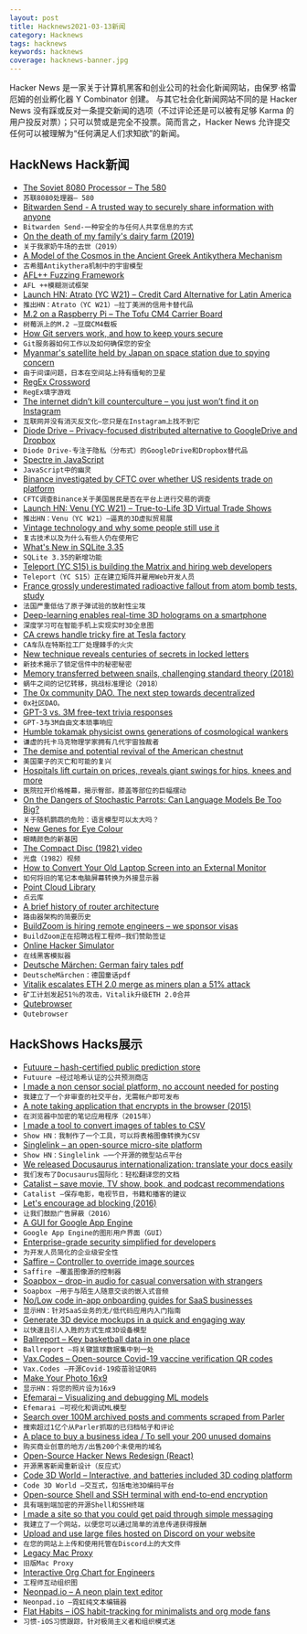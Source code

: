```yaml
---
layout: post
title: Hacknews2021-03-13新闻
category: Hacknews
tags: hacknews
keywords: hacknews
coverage: hacknews-banner.jpg
---
```


Hacker News 是一家关于计算机黑客和创业公司的社会化新闻网站，由保罗·格雷厄姆的创业孵化器 Y Combinator 创建。
与其它社会化新闻网站不同的是 Hacker News 没有踩或反对一条提交新闻的选项（不过评论还是可以被有足够 Karma 的用户投反对票）；只可以赞或是完全不投票。简而言之，Hacker News 允许提交任何可以被理解为“任何满足人们求知欲”的新闻。

## HackNews Hack新闻


- [The Soviet 8080 Processor – The 580](http://www.cpushack.com/2021/03/10/the-story-of-the-soviet-8080-processor-the-580/)
- `苏联8080处理器– 580`
- [Bitwarden Send - A trusted way to securely share information with anyone](https://bitwarden.com/products/send/)
- `Bitwarden Send-一种安全的与任何人共享信息的方式`
- [On the death of my family's dairy farm (2019)](https://blog.abevoelker.com/2019-03-06/on-the-death-of-my-familys-dairy-farm/)
- `关于我家奶牛场的去世（2019）`
- [A Model of the Cosmos in the Ancient Greek Antikythera Mechanism](https://www.nature.com/articles/s41598-021-84310-w)
- `古希腊Antikythera机制中的宇宙模型`
- [AFL++ Fuzzing Framework](https://github.com/AFLplusplus/AFLplusplus)
- `AFL ++模糊测试框架`
- [Launch HN: Atrato (YC W21) – Credit Card Alternative for Latin America](item?id=26436830)
- `推出HN：Atrato（YC W21）–拉丁美洲的信用卡替代品`
- [M.2 on a Raspberry Pi – The Tofu CM4 Carrier Board](https://www.jeffgeerling.com/blog/2021/m2-on-raspberry-pi-tofu-compute-module-4-carrier-board)
- `树莓派上的M.2 –豆腐CM4载板`
- [How Git servers work, and how to keep yours secure](https://gemini.nytpu.com/gemlog/2021-03-07.gmi)
- `Git服务器如何工作以及如何确保您的安全`
- [Myanmar's satellite held by Japan on space station due to spying concern](https://www.reuters.com/article/us-myanmar-politics-satellite-japan-excl-idUSKBN2B41O1)
- `由于间谍问题，日本在空间站上持有缅甸的卫星`
- [RegEx Crossword](http://jimbly.github.io/regex-crossword/)
- `RegEx填字游戏`
- [The internet didn’t kill counterculture – you just won’t find it on Instagram](https://www.documentjournal.com/2021/01/the-internet-didnt-kill-counterculture-you-just-wont-find-it-on-instagram/)
- `互联网并没有消灭反文化–您只是在Instagram上找不到它`
- [Diode Drive – Privacy-focused distributed alternative to GoogleDrive and Dropbox](https://diode.io/resources/download/)
- `Diode Drive-专注于隐私（分布式）的GoogleDrive和Dropbox替代品`
- [Spectre in JavaScript](https://leaky.page/)
- `JavaScript中的幽灵`
- [Binance investigated by CFTC over whether US residents trade on platform](https://www.bnnbloomberg.ca/binance-probed-by-cftc-over-whether-u-s-residents-made-trades-1.1576124)
- `CFTC调查Binance关于美国居民是否在平台上进行交易的调查`
- [Launch HN: Venu (YC W21) – True-to-Life 3D Virtual Trade Shows](item?id=26438927)
- `推出HN：Venu（YC W21）–逼真的3D虚拟贸易展`
- [Vintage technology and why some people still use it](https://www.bbc.co.uk/news/business-55808632)
- `复古技术以及为什么有些人仍在使用它`
- [What's New in SQLite 3.35](https://nalgeon.github.io/sqlite-3-35/)
- `SQLite 3.35的新增功能`
- [Teleport (YC S15) is building the Matrix and hiring web developers](item?id=26440847)
- `Teleport（YC S15）正在建立矩阵并雇用Web开发人员`
- [France grossly underestimated radioactive fallout from atom bomb tests, study](https://www.sciencemag.org/news/2021/03/france-grossly-underestimated-radioactive-fallout-atom-bomb-tests-study-finds)
- `法国严重低估了原子弹试验的放射性尘埃`
- [Deep-learning enables real-time 3D holograms on a smartphone](https://spectrum.ieee.org/tech-talk/computing/software/realtime-hologram)
- `深度学习可在智能手机上实现实时3D全息图`
- [CA crews handle tricky fire at Tesla factory](https://www.firehouse.com/operations-training/news/21214084/ca-crews-handle-tricky-fire-at-tesla-factory)
- `CA车队在特斯拉工厂处理棘手的火灾`
- [New technique reveals centuries of secrets in locked letters](https://www.nytimes.com/2021/03/02/science/locked-letters-unfolding.html)
- `新技术揭示了锁定信件中的秘密秘密`
- [Memory transferred between snails, challenging standard theory (2018)](https://www.statnews.com/2018/05/14/memory-transfer-between-snails-challenges-standard-theory/)
- `蜗牛之间的记忆转移，挑战标准理论（2018）`
- [The 0x community DAO. The next step towards decentralized](https://blog.0xproject.com/0x-governance-roadmap-0x-dao-ac9218135d3)
- `0x社区DAO。`
- [GPT-3 vs. 3M free-text trivia responses](https://www.watercoolertrivia.com/blog/gpt-3-vs-water-cooler-trivia-participants-a-human-vs-robot-showdown)
- `GPT-3与3M自由文本琐事响应`
- [Humble tokamak physicist owns generations of cosmological wankers](https://scottlocklin.wordpress.com/2021/03/12/humble-tokamak-physicist-owns-generations-of-cosmological-wankers/)
- `谦虚的托卡马克物理学家拥有几代宇宙独裁者`
- [The demise and potential revival of the American chestnut](https://www.sierraclub.org/sierra/2021-2-march-april/feature/demise-and-potential-revival-american-chestnut)
- `美国栗子的灭亡和可能的复兴`
- [Hospitals lift curtain on prices, reveals giant swings for hips, knees and more](https://www.medtechdive.com/news/hospitals-price-transparency-spotty-compliance-swings-price/596593/)
- `医院拉开价格帷幕，揭示臀部，膝盖等部位的巨幅摆动`
- [On the Dangers of Stochastic Parrots: Can Language Models Be Too Big?](https://dl.acm.org/doi/10.1145/3442188.3445922)
- `关于随机鹦鹉的危险：语言模型可以太大吗？`
- [New Genes for Eye Colour](https://www.kcl.ac.uk/news/50-new-genes-eye-colour)
- `眼睛颜色的新基因`
- [The Compact Disc (1982) video](https://www.youtube.com/watch?v=ISILksWz7N0)
- `光盘（1982）视频`
- [How to Convert Your Old Laptop Screen into an External Monitor](https://www.slashdigit.com/convert-old-laptop-screen-external-monitor/)
- `如何将旧的笔记本电脑屏幕转换为外接显示器`
- [Point Cloud Library](https://pointclouds.org/)
- `点云库`
- [A brief history of router architecture](https://blog.apnic.net/2021/03/12/a-brief-history-of-router-architecture/)
- `路由器架构的简要历史`
- [BuildZoom is hiring remote engineers – we sponsor visas](item?id=26442901)
- `BuildZoom正在招聘远程工程师–我们赞助签证`
- [Online Hacker Simulator](https://hacker-simulator.com/)
- `在线黑客模拟器`
- [Deutsche Märchen: German fairy tales pdf](https://www.cs.ubc.ca/~udls/slides/2019-tim-deutsche_marchen.pdf)
- `DeutscheMärchen：德国童话pdf`
- [Vitalik escalates ETH 2.0 merge as miners plan a 51% attack](https://our.status.im/vitalik-escalates-eth-2-0-merge-as-miners-plan-a-51-attack/)
- `矿工计划发起51％的攻击，Vitalik升级ETH 2.0合并`
- [Qutebrowser](https://qutebrowser.org/)
- `Qutebrowser`


## HackShows Hacks展示

- [ Futuure – hash-certified public prediction store](https://futuu.re)
- `Futuure –经过哈希认证的公共预测商店`
- [ I made a non censor social platform, no account needed for posting](https://argoledo.com/)
- `我建立了一个非审查的社交平台，无需帐户即可发布`
- [ A note taking application that encrypts in the browser (2015)](https://github.com/moyaproject/notes)
- `在浏览器中加密的笔记应用程序（2015年）`
- [ I made a tool to convert images of tables to CSV](https://github.com/artperrin/image2csv)
- `Show HN：我制作了一个工具，可以将表格图像转换为CSV`
- [ Singlelink – an open-source micro-site platform](https://singlelink.co)
- `Show HN：Singlelink –一个开源的微型站点平台`
- [ We released Docusaurus internationalization: translate your docs easily](https://v2.docusaurus.io/blog/2021/03/09/releasing-docusaurus-i18n)
- `我们发布了Docusaurus国际化：轻松翻译您的文档`
- [ Catalist – save movie, TV show, book, and podcast recommendations](https://getcatalist.com/)
- `Catalist –保存电影，电视节目，书籍和播客的建议`
- [ Let's encourage ad blocking (2016)](https://blockads.fivefilters.org/)
- `让我们鼓励广告屏蔽（2016）`
- [ A GUI for Google App Engine](https://nocommandline.com)
- `Google App Engine的图形用户界面（GUI）`
- [ Enterprise-grade security simplified for developers](https://ASPSecurityKit.net/?src=hn)
- `为开发人员简化的企业级安全性`
- [ Saffire – Controller to override image sources](https://github.com/FairwindsOps/saffire)
- `Saffire –覆盖图像源的控制器`
- [ Soapbox – drop-in audio for casual conversation with strangers](https://soapbox.social/)
- `Soapbox –用于与陌生人随意交谈的嵌入式音频`
- [ No/Low code in-app onboarding guides for SaaS businesses](https://userflow.com)
- `显示HN：针对SaaS业务的无/低代码应用内入门指南`
- [ Generate 3D device mockups in a quick and engaging way](https://things.morflax.com)
- `以快速且引人入胜的方式生成3D设备模型`
- [ Ballreport – Key basketball data in one place](https://ballreport.net/)
- `Ballreport –将关键篮球数据集中到一处`
- [ Vax.Codes – Open-source Covid-19 vaccine verification QR codes](https://vax.codes/)
- `Vax.Codes –开源Covid-19疫苗验证QR码`
- [ Make Your Photo 16x9](https://einaregilsson.com/make-your-photo-16x9/)
- `显示HN：将您的照片设为16x9`
- [ Efemarai – Visualizing and debugging ML models](https://efemarai.com)
- `Efemarai –可视化和调试ML模型`
- [ Search over 100M archived posts and comments scraped from Parler](https://parler.adatascienti.st)
- `搜索超过1亿个从Parler抓取的已归档帖子和评论`
- [ A place to buy a business idea / To sell your 200 unused domains](item?id=26429440)
- `购买商业创意的地方/出售200个未使用的域名`
- [ Open-Source Hacker News Redesign (React)](https://github.com/RocktimSaikia/hacker-news-redesign)
- `开源黑客新闻重新设计（反应式）`
- [ Code 3D World – Interactive, and batteries included 3D coding platform](https://www.youtube.com/watch?v=28qeBOaBSB4)
- `Code 3D World –交互式，包括电池3D编码平台`
- [ Open-source Shell and SSH terminal with end-to-end encryption](https://github.com/squidjs/terminal)
- `具有端到端加密的开源Shell和SSH终端`
- [ I made a site so that you could get paid through simple messaging](https://superpage.to/)
- `我建立了一个网站，以便您可以通过简单的消息传递获得报酬`
- [ Upload and use large files hosted on Discord on your website](https://github.com/5ut/DiskCord)
- `在您的网站上上传和使用托管在Discord上的大文件`
- [ Legacy Mac Proxy](https://jonathanalland.com/legacy-mac-proxy.html)
- `旧版Mac Proxy`
- [ Interactive Org Chart for Engineers](https://org-engine.com)
- `工程师互动组织图`
- [ Neonpad.io – A neon plain text editor](http://neonpad.io)
- `Neonpad.io –霓虹纯文本编辑器`
- [ Flat Habits – iOS habit-tracking for minimalists and org mode fans](http://xenodium.com/frictionless-org-habits-on-ios#org2308032)
- `习惯-iOS习惯跟踪，针对极简主义者和组织模式迷`

